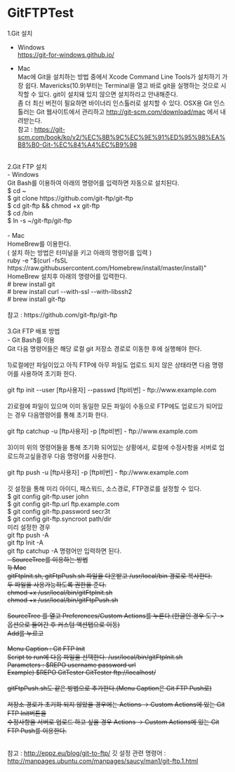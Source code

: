 # GitFTPTest<br/>
1.Git 설치 <br/>

- Windows<br/>
https://git-for-windows.github.io/<br/>

- Mac<br/>
Mac에 Git을 설치하는 방법 중에서 Xcode Command Line Tools가 설치하기 가장 쉽다. Mavericks(10.9)부터는 Terminal을 열고 바로 git을 실행하는 것으로 시작할 수 있다. git이 설치돼 있지 않으면 설치하라고 안내해준다.<br/>
좀 더 최신 버전이 필요하면 바이너리 인스톨러로 설치할 수 있다. OSX용 Git 인스톨러는 Git 웹사이트에서 관리하고 http://git-scm.com/download/mac 에서 내려받는다.<br/>
참고 : https://git-scm.com/book/ko/v2/%EC%8B%9C%EC%9E%91%ED%95%98%EA%B8%B0-Git-%EC%84%A4%EC%B9%98<br/>
<br/>
2.Git FTP 설치<br/>
- Windows<br/>
Git Bash를 이용하여 아래의 명령어를 입력하면 자동으로 설치된다.<br/>
$ cd ~<br/>
$ git clone https://github.com/git-ftp/git-ftp<br/>
$ cd git-ftp && chmod +x git-ftp<br/>
$ cd /bin<br/>
$ ln -s ~/git-ftp/git-ftp<br/>
<br/>
- Mac<br/>
HomeBrew를 이용한다.<br/>
( 설치 하는 방법은 터미널을 키고 아래의 명령어를 입력 )<br/>
ruby -e "$(curl -fsSL https://raw.githubusercontent.com/Homebrew/install/master/install)" <br/>
HomeBrew 설치후 아래의 명령어를 입력한다.<br/>
# brew install git<br/>
# brew install curl --with-ssl --with-libssh2<br/>
# brew install git-ftp<br/>
<br/>
참고 : https://github.com/git-ftp/git-ftp<br/>
<br/>
3.Git FTP 배포 방법<br/>
- Git Bash를 이용<br/>
Git 다음 명령어들은 해당 로컬 git 저장소 경로로 이동한 후에 실행해야 한다.<br/>
<br/>
1)로컬에만 파일이있고 아직 FTP에 아무 파일도 업로드 되지 않은 상태라면 다음 명령어를 사용하여 초기화 한다.<br/>
<br/>
 git ftp init --user [ftp사용자] --passwd [ftp비번] - ftp://www.example.com<br/>
<br/>
2)로컬에 파일이 있으며 이미 동일한 모든 파일이 수동으로 FTP에도 업로드가 되어있는 경우 다음명령어를 통해 초기화 한다.<br/>
<br/>
 git ftp catchup -u [ftp사용자] -p [ftp비번] - ftp://www.example.com<br/>
 <br/>
3)이미 위의 명령어들을 통해 초기화 되어있는 상황에서, 로컬에 수정사항을 서버로 업로드하고싶을경우 다음 명령어를 사용한다.<br/>
<br/>
 git ftp push -u [ftp사용자] -p [ftp비번] - ftp://www.example.com<br/>
<br/>
깃 설정을 통해 미리 아이디, 패스워드, 소스경로, FTP경로를 설정할 수 있다.<br/>
 $ git config git-ftp.user john<br/>
 $ git config git-ftp.url ftp.example.com<br/>
 $ git config git-ftp.password secr3t<br/>
 $ git config git-ftp.syncroot path/dir<br/>
미리 설정한 경우<br/>
git ftp push -A<br/>
git ftp Init -A<br/>
git ftp catchup -A
명령어만 입력하면 된다.
<br/>
<Strike>- SourceTree를 이용하는 방법<br/>
1) Mac<br/>
gitFtpInit.sh, gitFtpPush.sh 파일을 다운받고 /usr/local/bin 경로로 복사한다.<br/>
두 파일을 사용가능하도록 권한을 준다.<br/>
chmod +x /usr/local/bin/gitFtpInit.sh<br/>
chmod +x /usr/local/bin/gitFtpPush.sh<br/>
<br/>
SourceTree 를 열고 Preferences/Custom Actions를 누른다.(한글인 경우 도구->옵션으로 들어간 후 커스텀 액션탭으로 이동)<br/>
Add를 누르고 <br/><br/>
Menu Caption : Git FTP Init<br/>
Script to run에 다음 파일을 선택한다. /usr/local/bin/gitFtpInit.sh<br/>
Parameters : $REPO username password url<br/>
Example) $REPO GitTester GitTester ftp://localhost/<br/>
 <br/>
gitFtpPush.sh도 같은 방법으로 추가한다.(Menu Caption은 Git FTP Push로)<br/>
<br/>
저장소 경로가 초기화 되지 않았을 경우에는 Actions -> Custom Actions에 있는 Git FTP Init버튼을<br/>
수정사항을 서버로 업로드 하고 싶을 경우 Actions -> Custom Actions에 있는 Git FTP Push를 이용한다.<br/>
<br/></strike>

참고 : http://eppz.eu/blog/git-to-ftp/
깃 설정 관련 명령어 : http://manpages.ubuntu.com/manpages/saucy/man1/git-ftp.1.html
